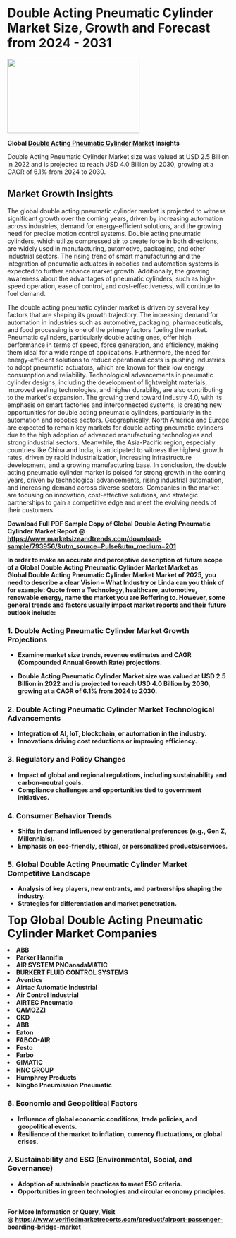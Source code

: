 <H1>Double Acting Pneumatic Cylinder Market Size, Growth and Forecast from 2024 - 2031</H1><img class="aligncenter size-medium wp-image-584254" src="https://thirdeyenews.in/wp-content/uploads/2024/09/Global-Market-Research-300x168.jpeg" alt="" width="300" height="168" /><p><strong>Global&nbsp;<a href="https://www.marketsizeandtrends.com/download-sample/793956/&amp;utm_source=Pulse&amp;utm_medium=201">Double Acting Pneumatic Cylinder Market</a> Insights</strong></p><p>Double Acting Pneumatic Cylinder Market size was valued at USD 2.5 Billion in 2022 and is projected to reach USD 4.0 Billion by 2030, growing at a CAGR of 6.1% from 2024 to 2030.</p><p><h2>Market Growth Insights</h2> <p>The global double acting pneumatic cylinder market is projected to witness significant growth over the coming years, driven by increasing automation across industries, demand for energy-efficient solutions, and the growing need for precise motion control systems. Double acting pneumatic cylinders, which utilize compressed air to create force in both directions, are widely used in manufacturing, automotive, packaging, and other industrial sectors. The rising trend of smart manufacturing and the integration of pneumatic actuators in robotics and automation systems is expected to further enhance market growth. Additionally, the growing awareness about the advantages of pneumatic cylinders, such as high-speed operation, ease of control, and cost-effectiveness, will continue to fuel demand.</p> <p><strong></strong></p> <p>The double acting pneumatic cylinder market is driven by several key factors that are shaping its growth trajectory. The increasing demand for automation in industries such as automotive, packaging, pharmaceuticals, and food processing is one of the primary factors fueling the market. Pneumatic cylinders, particularly double acting ones, offer high performance in terms of speed, force generation, and efficiency, making them ideal for a wide range of applications. Furthermore, the need for energy-efficient solutions to reduce operational costs is pushing industries to adopt pneumatic actuators, which are known for their low energy consumption and reliability. Technological advancements in pneumatic cylinder designs, including the development of lightweight materials, improved sealing technologies, and higher durability, are also contributing to the market's expansion. The growing trend toward Industry 4.0, with its emphasis on smart factories and interconnected systems, is creating new opportunities for double acting pneumatic cylinders, particularly in the automation and robotics sectors. Geographically, North America and Europe are expected to remain key markets for double acting pneumatic cylinders due to the high adoption of advanced manufacturing technologies and strong industrial sectors. Meanwhile, the Asia-Pacific region, especially countries like China and India, is anticipated to witness the highest growth rates, driven by rapid industrialization, increasing infrastructure development, and a growing manufacturing base. In conclusion, the double acting pneumatic cylinder market is poised for strong growth in the coming years, driven by technological advancements, rising industrial automation, and increasing demand across diverse sectors. Companies in the market are focusing on innovation, cost-effective solutions, and strategic partnerships to gain a competitive edge and meet the evolving needs of their customers.</p> <p><strong></p><p><span class=""><strong>Download Full PDF Sample Copy of Global Double Acting Pneumatic Cylinder Market Report</strong> @ <a href="https://www.marketsizeandtrends.com/download-sample/793956/&amp;utm_source=Pulse&amp;utm_medium=201" target="_blank">https://www.marketsizeandtrends.com/download-sample/793956/&amp;utm_source=Pulse&amp;utm_medium=201</a></span></p><p>In order to make an accurate and perceptive description of future scope of a Global&nbsp;Double Acting Pneumatic Cylinder Market Market as Global&nbsp;Double Acting Pneumatic Cylinder Market Market of 2025, you need to describe a clear Vision &ndash; What Industry or Linda can you think of for example: Quote from a Technology, healthcare, automotive, renewable energy, name the market you are Reffering to. However, some general trends and factors usually impact market reports and their future outlook include:</p><h3>1.&nbsp;<strong>Double Acting Pneumatic Cylinder Market Growth Projections</strong></h3><ul><li>Examine market size trends, revenue estimates and CAGR (Compounded Annual Growth Rate) projections.</li><li><p>Double Acting Pneumatic Cylinder Market size was valued at USD 2.5 Billion in 2022 and is projected to reach USD 4.0 Billion by 2030, growing at a CAGR of 6.1% from 2024 to 2030.</p></li></ul><h3>2.&nbsp;<strong>Double Acting Pneumatic Cylinder Market Technological Advancements</strong></h3><ul><li>Integration of AI, IoT, blockchain, or automation in the industry.</li><li>Innovations driving cost reductions or improving efficiency.</li></ul><h3>3.&nbsp;<strong>Regulatory and Policy Changes</strong></h3><ul><li>Impact of global and regional regulations, including sustainability and carbon-neutral goals.</li><li>Compliance challenges and opportunities tied to government initiatives.</li></ul><h3>4.&nbsp;<strong>Consumer Behavior Trends</strong></h3><ul><li>Shifts in demand influenced by generational preferences (e.g., Gen Z, Millennials).</li><li>Emphasis on eco-friendly, ethical, or personalized products/services.</li></ul><h3>5.&nbsp;<strong>Global Double Acting Pneumatic Cylinder Market Competitive Landscape</strong></h3><ul><li>Analysis of key players, new entrants, and partnerships shaping the industry.</li><li>Strategies for differentiation and market penetration.</li></ul><p data-pm-slice="1 1 []"><span style="color: inherit; font-family: inherit; font-size: 25px;">Top Global Double Acting Pneumatic Cylinder Market Companies</span></p><div class="" data-test-id=""><p><li>ABB</li><li> Parker Hannifin</li><li> AIR SYSTEM PNCanadaMATIC</li><li> BURKERT FLUID CONTROL SYSTEMS</li><li> Aventics</li><li> Airtac Automatic Industrial</li><li> Air Control Industrial</li><li> AIRTEC Pneumatic</li><li> CAMOZZI</li><li> CKD</li><li> ABB</li><li> Eaton</li><li> FABCO-AIR</li><li> Festo</li><li> Farbo</li><li> GIMATIC</li><li> HNC GROUP</li><li> Humphrey Products</li><li> Ningbo Pneumission Pneumatic</li></p></div><h3>6.&nbsp;<strong>Economic and Geopolitical Factors</strong></h3><ul><li>Influence of global economic conditions, trade policies, and geopolitical events.</li><li>Resilience of the market to inflation, currency fluctuations, or global crises.</li></ul><h3>7.&nbsp;<strong>Sustainability and ESG (Environmental, Social, and Governance)</strong></h3><ul><li>Adoption of sustainable practices to meet ESG criteria.</li><li>Opportunities in green technologies and circular economy principles.</li></ul><h2><strong style="font-size: 14px;">For More Information or Query, Visit @&nbsp;</strong><a style="background-color: #ffffff; font-size: 14px;" href="https://www.marketsizeandtrends.com/report/double-acting-pneumatic-cylinder-market/" target="_blank">https://www.verifiedmarketreports.com/product/airport-passenger-boarding-bridge-market</a></h2>
